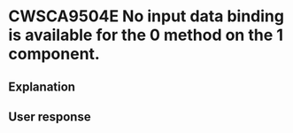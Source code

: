# CWSCA9504E No input data binding is available for the 0 method on the 1 component.

## Explanation

## User response